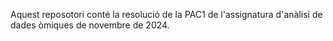 Aquest reposotori conté la resolució de la PAC1 de l'assignatura d'anàlisi de dades òmiques de novembre de 2024.
